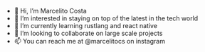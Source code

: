 - 👋 Hi, I’m Marcelito Costa
- 👀 I’m interested in staying on top of the latest in the tech world
- 🌱 I’m currently learning rustlang and react native
- 💞️ I’m looking to collaborate on large scale projects
- 📫 You can reach me at @marcelitocs on instagram

<!---
marcelitocs/marcelitocs is a ✨ special ✨ repository because its `README.md` (this file) appears on your GitHub profile.
You can click the Preview link to take a look at your changes.
--->
